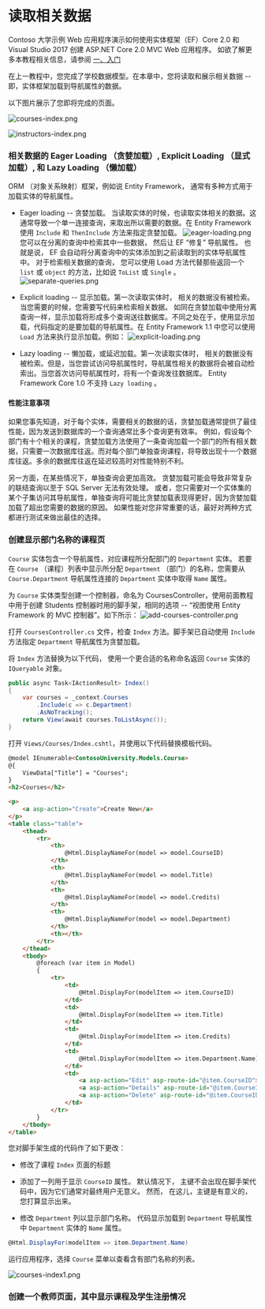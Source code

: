 # 读取相关数据

Contoso 大学示例 Web 应用程序演示如何使用实体框架（EF）Core 2.0 和 Visual Studio 2017 创建 ASP.NET Core 2.0 MVC Web 应用程序。 如欲了解更多本教程相关信息，请参阅 [一、入门](./chapters/start.md)

在上一教程中，您完成了学校数据模型。在本章中，您将读取和展示相关数据 -- 即，实体框架加载到导航属性的数据。

以下图片展示了您即将完成的页面。

![courses-index.png](./Images/courses-index.png)

![instructors-index.png](./Images/instructors-index.png)

### 相关数据的 Eager Loading （贪婪加载）, Explicit Loading （显式加载）, 和 Lazy Loading （懒加载）

ORM （对象关系映射）框架，例如说 Entity Framework， 通常有多种方式用于加载实体的导航属性。

* Eager loading -- 贪婪加载。 当读取实体的时候，也读取实体相关的数据。这通常导致一个单一连接查询，来取出所以需要的数据。在 Entity Framework 使用 ```Include``` 和 ```ThenInclude``` 方法来指定贪婪加载。
![eager-loading.png](./Images/eager-loading.png)  
您可以在分离的查询中检索其中一些数据， 然后让 EF “修复” 导航属性。 也就是说， EF 会自动将分离查询中的实体添加到之前读取到的实体导航属性中。 对于检索相关数据的查询， 您可以使用 Load 方法代替那些返回一个 ```list``` 或 ```object``` 的方法，比如说 ```ToList``` 或 ```Single``` 。
![separate-queries.png](./Images/separate-queries.png)

* Explicit loading -- 显示加载。第一次读取实体时， 相关的数据没有被检索。当您需要的时候，您需要写代码来检索相关数据。 如同在贪婪加载中使用分离查询一样，显示加载将形成多个查询送往数据库。不同之处在于，使用显示加载，代码指定的是要加载的导航属性。在 Entity Framework 1.1 中您可以使用 ```Load``` 方法来执行显示加载。例如：
![explicit-loading.png](./Images/explicit-loading.png)

* Lazy loading -- 懒加载，或延迟加载。第一次读取实体时， 相关的数据没有被检索。但是，当您尝试访问导航属性时，导航属性相关的数据将会被自动检索出。当您首次访问导航属性时，将有一个查询发往数据库。 Entity Framework Core 1.0 不支持 ```Lazy loading``` 。

#### 性能注意事项

如果您事先知道，对于每个实体，需要相关的数据的话，贪婪加载通常提供了最佳性能，因为发送到数据库的一个查询通常比多个查询更有效率。 例如，假设每个部门有十个相关的课程，贪婪加载方法使用了一条查询加载一个部门的所有相关数据，只需要一次数据库往返。而对每个部门单独查询课程，将导致出现十一个数据库往返。多余的数据库往返在延迟较高时对性能特别不利。

另一方面，在某些情况下，单独查询会更加高效。 贪婪加载可能会导致非常复杂的联结查询以至于 SQL Server 无法有效处理。 或者，您只需要对一个实体集的某个子集访问其导航属性，单独查询将可能比贪婪加载表现得更好，因为贪婪加载加载了超出您需要的数据的原因。 如果性能对您非常重要的话，最好对两种方式都进行测试来做出最佳的选择。

### 创建显示部门名称的课程页

```Course``` 实体包含一个导航属性，对应课程所分配部门的 ```Department``` 实体。 若要在 ```Course``` （课程）列表中显示所分配 ```Department``` （部门）的名称，您需要从 ```Course.Department``` 导航属性连接的 ```Department``` 实体中取得 ```Name``` 属性。

为 ```Course``` 实体类型创建一个控制器，命名为 CoursesController，使用前面教程中用于创建 Students 控制器时用的脚手架，相同的选项 -- “视图使用 Entity Framework 的 MVC 控制器”。如下所示：
![add-courses-controller.png](./Images/add-courses-controller.png)

打开 ```CoursesController.cs``` 文件，检查 ```Index``` 方法。脚手架已自动使用 ```Include``` 方法指定 ```Department``` 导航属性为贪婪加载。

将 ```Index``` 方法替换为以下代码， 使用一个更合适的名称命名返回 ```Course``` 实体的 ```IQueryable``` 对象。

```cs 
public async Task<IActionResult> Index()
{
    var courses = _context.Courses
        .Include(c => c.Department)
        .AsNoTracking();
    return View(await courses.ToListAsync());
}
```

打开 ```Views/Courses/Index.cshtl```，并使用以下代码替换模板代码。 

``` html
@model IEnumerable<ContosoUniversity.Models.Course>
@{
    ViewData["Title"] = "Courses";
}
<h2>Courses</h2>

<p>
    <a asp-action="Create">Create New</a>
</p>
<table class="table">
    <thead>
        <tr>
            <th>
                @Html.DisplayNameFor(model => model.CourseID)
            </th>
            <th>
                @Html.DisplayNameFor(model => model.Title)
            </th>
            <th>
                @Html.DisplayNameFor(model => model.Credits)
            </th>
            <th>
                @Html.DisplayNameFor(model => model.Department)
            </th>
            <th></th>
        </tr>
    </thead>
    <tbody>
        @foreach (var item in Model)
        {
            <tr>
                <td>
                    @Html.DisplayFor(modelItem => item.CourseID)
                </td>
                <td>
                    @Html.DisplayFor(modelItem => item.Title)
                </td>
                <td>
                    @Html.DisplayFor(modelItem => item.Credits)
                </td>
                <td>
                    @Html.DisplayFor(modelItem => item.Department.Name)
                </td>
                <td>
                    <a asp-action="Edit" asp-route-id="@item.CourseID">Edit</a> |
                    <a asp-action="Details" asp-route-id="@item.CourseID">Details</a> |
                    <a asp-action="Delete" asp-route-id="@item.CourseID">Delete</a>
                </td>
            </tr>
        }
    </tbody>
</table>
```

您对脚手架生成的代码作了如下更改：

* 修改了课程 ```Index``` 页面的标题

* 添加了一列用于显示 ```CourseID``` 属性。 默认情况下， 主键不会出现在脚手架代码中，因为它们通常对最终用户无意义。 然而， 在这儿，主键是有意义的，您打算显示出来。

* 修改 ```Department``` 列以显示部门名称。 代码显示加载到 ```Department``` 导航属性中 ```Department``` 实体的 ```Name``` 属性。   
```cs
@Html.DisplayFor(modelItem => item.Department.Name)
```

运行应用程序，选择 ```Course``` 菜单以查看含有部门名称的列表。

![courses-index1.png](./Images/courses-index1.png)

### 创建一个教师页面，其中显示课程及学生注册情况






